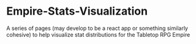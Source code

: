 # Empire-Stats-Visualization
A series of pages (may develop to be a react app or something similarly cohesive) to help visualize stat distributions for the Tabletop RPG Empire
